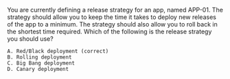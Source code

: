  You are currently defining a release strategy for an app, named APP-01.
The strategy should allow you to keep the time it takes to deploy new releases of the app to a minimum. The strategy should also allow you to roll back in the shortest time required.
Which of the following is the release strategy you should use?

    A. Red/Black deployment (correct)
    B. Rolling deployment
    C. Big Bang deployment
    D. Canary deployment

